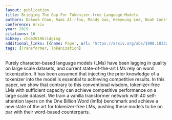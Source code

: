 ```yaml
---
layout: publication
title: Bridging The Gap For Tokenizer-free Language Models
authors: Dokook Choe, Rami Al-rfou, Mandy Guo, Heeyoung Lee, Noah Constant
conference: Arxiv
year: 2019
citations: 16
bibkey: choe2019bridging
additional_links: [{name: Paper, url: 'https://arxiv.org/abs/1908.10322'}]
tags: [Transformer, Tokenization]
---
```

Purely character-based language models (LMs) have been lagging in quality on
large scale datasets, and current state-of-the-art LMs rely on word
tokenization. It has been assumed that injecting the prior knowledge of a
tokenizer into the model is essential to achieving competitive results. In this
paper, we show that contrary to this conventional wisdom, tokenizer-free LMs
with sufficient capacity can achieve competitive performance on a large scale
dataset. We train a vanilla transformer network with 40 self-attention layers
on the One Billion Word (lm1b) benchmark and achieve a new state of the art for
tokenizer-free LMs, pushing these models to be on par with their word-based
counterparts.